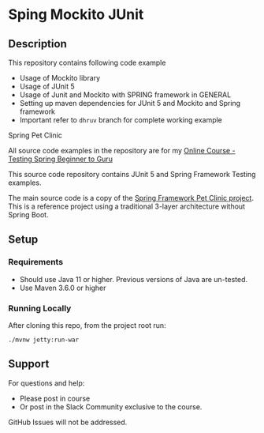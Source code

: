 # Sping Mockito JUnit 
## Description
This repository contains following code example
* Usage of Mockito library
* Usage of JUnit 5
* Usage of Junit and Mockito with SPRING framework in GENERAL 
* Setting up maven dependencies for JUnit 5 and Mockito and Spring framework
* Important refer to `dhruv` branch for complete working example

Spring Pet Clinic 

All source code examples in the repository are for my [Online Course - Testing Spring Beginner to Guru](https://www.udemy.com/testing-spring-boot-beginner-to-guru/?couponCode=GITHUB_REPO)

This source code repository contains JUnit 5 and Spring Framework Testing examples.

The main source code is a copy of the [Spring Framework Pet Clinic project](https://github.com/spring-petclinic/spring-framework-petclinic). This is a reference project 
using a traditional 3-layer architecture without Spring Boot.

## Setup
### Requirements
* Should use Java 11 or higher. Previous versions of Java are un-tested.
* Use Maven 3.6.0 or higher

### Running Locally
After cloning this repo, from the project root run:
```text
./mvnw jetty:run-war
```

## Support
For questions and help:
* Please post in course
* Or post in the Slack Community exclusive to the course.

GitHub Issues will not be addressed.